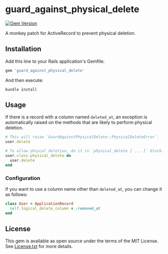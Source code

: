 # guard_against_physical_delete

[![Gem Version](https://badge.fury.io/rb/guard_against_physical_delete.svg)](https://rubygems.org/gems/guard_against_physical_delete)

A monkey patch for ActiveRecord to prevent physical deletion.

## Installation

Add this line to your Rails application's Gemfile:

```ruby
gem 'guard_against_physical_delete'
```

And then execute:

```shell
bundle install
```

## Usage

If there is a record with a column named `deleted_at`,
an exception is automatically raised on the methods that are likely to perform physical deletion.

```ruby
# This will raise `GuardAgainstPhysicalDelete::PhysicalDeleteError`.
user.delete

# To allow phsycal deletion, do it in `physical_delete { ... }` block.
user.class.physical_delete do
  user.delete
end
```

### Configuration

If you want to use a column name other than `deleted_at`,
you can change it as follows:

```ruby
class User < ApplicationRecord
  self.logical_delete_column = :removed_at
end
```

## License

This gem is available as open source under the terms of the MIT License.
See [License.txt](/License.txt) for more details.
